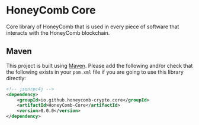 # HoneyComb Core
Core library of HoneyComb that is used in every piece of software that interacts with the HoneyComb blockchain.

## Maven
This project is built using [Maven](https://maven.apache.org). Please add the following and/or check that the following exists in your `pom.xml` file if you are going to use this library directly:
```xml
<!-- jsonrpc4j -->
<dependency>
	<groupId>io.github.honeycomb-crypto.core</groupId>
	<artifactId>HoneyComb-Core</artifactId>
	<version>0.0.0</version>
</dependency>
```
